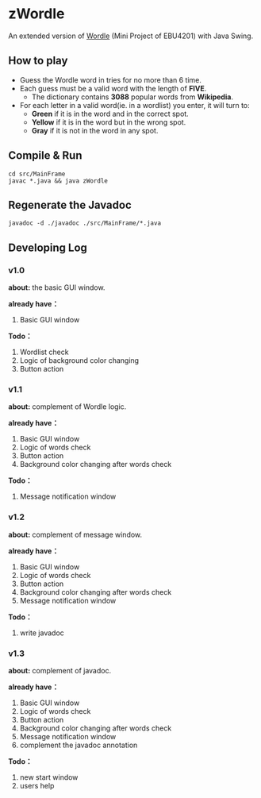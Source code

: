# zWordle
An extended version of [Wordle](https://www.nytimes.com/games/wordle/index.html"Wordle") (Mini Project of EBU4201) with Java Swing.

## How to play
* Guess the Wordle word in tries for no more than 6 time.
* Each guess must be a valid word with the length of **FIVE**.
  * The dictionary contains **3088** popular words from **Wikipedia**.  
* For each letter in a valid word(ie. in a wordlist) you enter, it will turn to:
  * **Green** if it is in the word and in the correct spot.
  * **Yellow** if it is in the word but in the wrong spot.
  * **Gray** if it is not in the word in any spot.

## Compile & Run
```shell
cd src/MainFrame
javac *.java && java zWordle
```

## Regenerate the Javadoc
```shell
javadoc -d ./javadoc ./src/MainFrame/*.java 
```

## Developing Log
### v1.0

**about:** the basic GUI window.

**already have：**

1. Basic GUI window

**Todo：**

1. Wordlist check
2. Logic of background color changing
3. Button action

### v1.1

**about:** complement of Wordle logic.

**already have：**

1. Basic GUI window
2. Logic of words check
3. Button action
4. Background color changing after words check

**Todo：**

1. Message notification window

### v1.2

**about:** complement of message window.

**already have：**

1. Basic GUI window
2. Logic of words check
3. Button action
4. Background color changing after words check
5. Message notification window

**Todo：**

1. write javadoc

### v1.3

**about:** complement of javadoc.

**already have：**

1. Basic GUI window
2. Logic of words check
3. Button action
4. Background color changing after words check
5. Message notification window
6. complement the javadoc annotation

**Todo：**

1. new start window
2. users help
